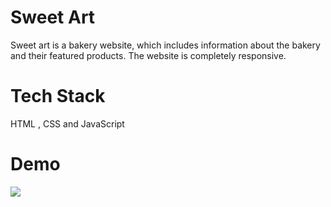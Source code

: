 # Sweet Art
Sweet art is a bakery website, which includes information about the bakery and their featured products. The website is completely responsive.
# Tech Stack
HTML , CSS and JavaScript
# Demo
<img src="./Images/demo.gif">
